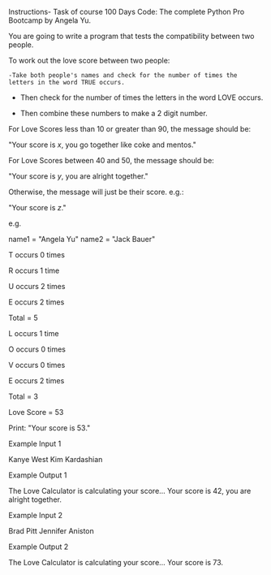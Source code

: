 Instructions- Task of course 100  Days Code: The complete Python Pro Bootcamp by Angela Yu. 

You are going to write a program that tests the compatibility between two people.

To work out the love score between two people:

    -Take both people's names and check for the number of times the letters in the word TRUE occurs.

  -  Then check for the number of times the letters in the word LOVE occurs.

   - Then combine these numbers to make a 2 digit number.

For Love Scores less than 10 or greater than 90, the message should be:

"Your score is *x*, you go together like coke and mentos."

For Love Scores between 40 and 50, the message should be:

"Your score is *y*, you are alright together."

Otherwise, the message will just be their score. e.g.:

"Your score is *z*."

e.g.

name1 = "Angela Yu"
name2 = "Jack Bauer"

T occurs 0 times

R occurs 1 time

U occurs 2 times

E occurs 2 times

Total = 5

L occurs 1 time

O occurs 0 times

V occurs 0 times

E occurs 2 times

Total = 3

Love Score = 53

Print: "Your score is 53."

Example Input 1

Kanye West
Kim Kardashian

Example Output 1

The Love Calculator is calculating your score...
Your score is 42, you are alright together.

Example Input 2

Brad Pitt
Jennifer Aniston

Example Output 2

The Love Calculator is calculating your score...
Your score is 73.

